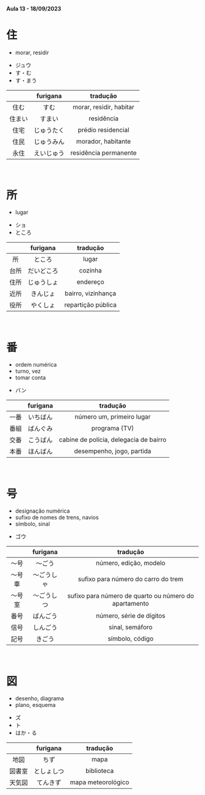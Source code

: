 #### Aula 13 - 18/09/2023


# 住
- morar, residir

<ul><li>ジュウ</li><li>す・む</li><li>す・まう</li></ul>

|  | furigana | tradução |
|:---:|:---:|:---:|
| 住む | すむ | morar, residir, habitar |
| 住まい | すまい | residência |
| 住宅 | じゅうたく | prédio residencial |
| 住民 | じゅうみん | morador, habitante |
| 永住 | えいじゅう | residência permanente |

<br>


# 所
- lugar

<ul><li>ショ</li><li>ところ</li></ul>

|  | furigana | tradução |
|:---:|:---:|:---:|
| 所 | ところ | lugar |
| 台所 | だいどころ | cozinha |
| 住所 | じゅうしょ | endereço |
| 近所 | きんじょ | bairro, vizinhança |
| 役所 | やくしょ | repartição pública |

<br>


# 番
<ul><li>ordem numérica</li><li>turno, vez</li><li>tomar conta</li></ul>

- バン

|  | furigana | tradução |
|:---:|:---:|:---:|
| 一番 | いちばん | número um, primeiro lugar |
| 番組 | ばんぐみ | programa (TV) |
| 交番 | こうばん | cabine de polícia, delegacia de bairro |
| 本番 | ほんばん | desempenho, jogo, partida |

<br>


# 号
<ul><li>designação numérica</li><li>sufixo de nomes de trens, navios</li><li>símbolo, sinal</li></ul>

- ゴウ

|  | furigana | tradução |
|:---:|:---:|:---:|
| 〜号 | 〜ごう | número, edição, modelo |
| 〜号車 | 〜ごうしゃ | sufixo para número do carro do trem |
| 〜号室 | 〜ごうしつ | sufixo para número de quarto ou número do apartamento |
| 番号 | ばんごう | número, série de dígitos |
| 信号 | しんごう | sinal, semáforo |
| 記号 | きごう | símbolo, código |

<br>


# 図
<ul><li>desenho, diagrama</li><li>plano, esquema</li></ul>

<ul><li>ズ</li><li>ト</li><li>はか・る</li></ul>

|  | furigana | tradução |
|:---:|:---:|:---:|
| 地図 | ちず | mapa |
| 図書室 | としょしつ | biblioteca |
| 天気図 | てんきず | mapa meteorológico |